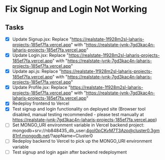 # Fix Signup and Login Not Working

## Tasks
- [x] Update Signup.jsx: Replace "https://realstate-1f928m2sl-laharis-projects-185ef7fa.vercel.app" with "https://realstate-jynk-7gd3kac4n-laharis-projects-185ef7fa.vercel.app"
- [x] Update Login.jsx: Replace "https://realstate-1f928m2sl-laharis-projects-185ef7fa.vercel.app" with "https://realstate-jynk-7gd3kac4n-laharis-projects-185ef7fa.vercel.app"
- [x] Update api.js: Replace "https://realstate-1f928m2sl-laharis-projects-185ef7fa.vercel.app" with "https://realstate-jynk-7gd3kac4n-laharis-projects-185ef7fa.vercel.app"
- [x] Update Profile.jsx: Replace "https://realstate-1f928m2sl-laharis-projects-185ef7fa.vercel.app" with "https://realstate-jynk-7gd3kac4n-laharis-projects-185ef7fa.vercel.app"
- [x] Redeploy frontend to Vercel
- [x] Test signup and login functionality on deployed site (Browser tool disabled, manual testing recommended - please test manually at https://realstate-jynk-7gd3kac4n-laharis-projects-185ef7fa.vercel.app)
- [ ] Set MONGO_URI environment variable in Vercel backend project: mongodb+srv://nb848435_db_user:4goI0pCKvM7T3Azp@cluster0.3gm81nf.mongodb.net/?appName=Cluster0
- [ ] Redeploy backend to Vercel to pick up the MONGO_URI environment variable
- [ ] Test signup and login again after backend redeployment
